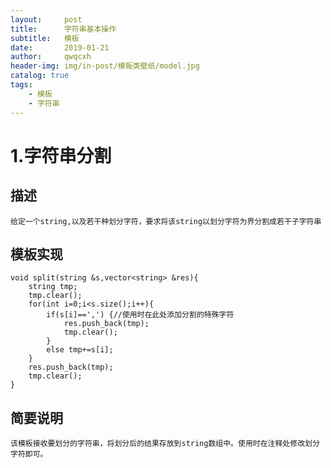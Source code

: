 ```yaml
---
layout:     post
title:      字符串基本操作
subtitle:   模板
date:       2019-01-21
author:     qwqcxh
header-img: img/in-post/模板类壁纸/model.jpg
catalog: true
tags:
    - 模板
    - 字符串
---
```


# 1.字符串分割

## 描述

    给定一个string,以及若干种划分字符，要求将该string以划分字符为界分割成若干子字符串

## 模板实现

```
void split(string &s,vector<string> &res){
    string tmp;
    tmp.clear();
    for(int i=0;i<s.size();i++){
        if(s[i]==',') {//使用时在此处添加分割的特殊字符
            res.push_back(tmp);
            tmp.clear();
        }
        else tmp+=s[i];
    }
    res.push_back(tmp);
    tmp.clear();
}
```

## 简要说明

    该模板接收要划分的字符串，将划分后的结果存放到string数组中。使用时在注释处修改划分字符即可。
